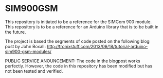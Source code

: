 SIM900GSM
=========

This repository is initiated to be a reference for the SIMCom 900 module.
This repository is to be a reference for an Arduino library that is to be built in the future.

The project is based the segments of code posted on the following blog post by John Boxall:
http://tronixstuff.com/2013/09/18/tutorial-arduino-sim900-gsm-modules/

PUBLIC SERVICE ANOUNCEMENT:
The code in the blogpost works perfectly.
However, the code in this repository has been modified but has not been tested and verified.



